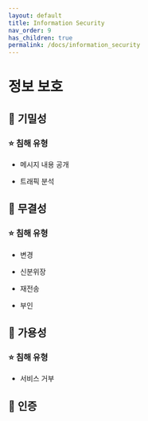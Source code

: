 ```yaml
---
layout: default
title: Information Security
nav_order: 9
has_children: true
permalink: /docs/information_security
---
```






# 정보 보호

## 📑 기밀성

### ⭐ 침해 유형

- 메시지 내용 공개

- 트래픽 분석



## 📑 무결성

### ⭐ 침해 유형

- 변경

- 신분위장

- 재전송

- 부인



## 📑 가용성

### ⭐ 침해 유형

- 서비스 거부



## 📑 인증